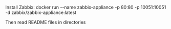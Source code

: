 Install Zabbix:
docker run --name zabbix-appliance -p 80:80 -p 10051:10051 -d zabbix/zabbix-appliance:latest



Then read README files in directories
